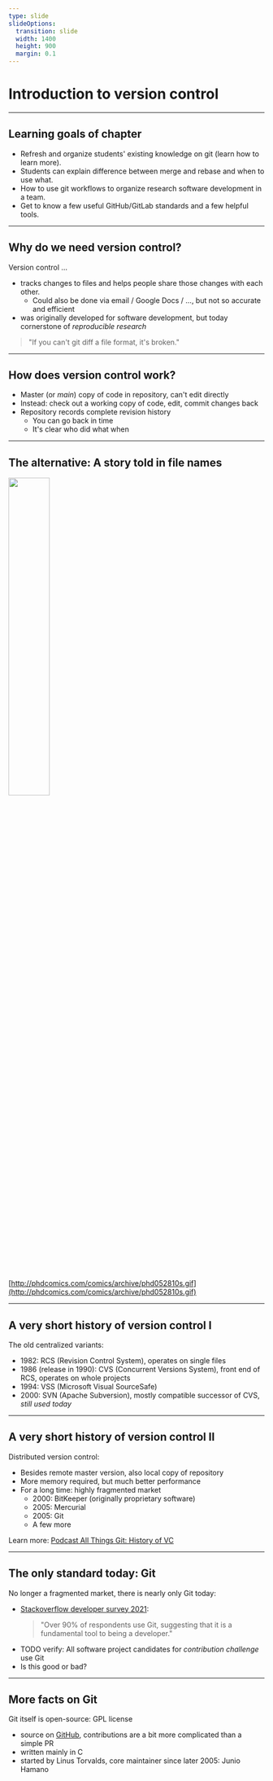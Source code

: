 ```yaml
---
type: slide
slideOptions:
  transition: slide
  width: 1400
  height: 900
  margin: 0.1
---
```


<style>
  .reveal strong {
  font-weight: bold;
    color: orange;
  }
  .reveal p {
    text-align: left;
  }
  .reveal section h1 {
    color: orange;
  }
  .reveal section h2 {
    color: orange;
  }
</style>

# Introduction to version control

---

## Learning goals of chapter

- Refresh and organize students' existing knowledge on git (learn how to learn more).
- Students can explain difference between merge and rebase and when to use what.
- How to use git workflows to organize research software development in a team.
- Get to know a few useful GitHub/GitLab standards and a few helpful tools.

---

## Why do we need version control?

Version control ...

- tracks changes to files and helps people share those changes with each other.
  - Could also be done via email / Google Docs / ..., but not so accurate and efficient
- was originally developed for software development, but today cornerstone of *reproducible research*

> "If you can't git diff a file format, it's broken."

---

## How does version control work?

- Master (or *main*) copy of code in repository, can't edit directly
- Instead: check out a working copy of code, edit, commit changes back
- Repository records complete revision history
  - You can go back in time
  - It's clear who did what when

---

## The alternative: A story told in file names

<img src="http://phdcomics.com/comics/archive/phd052810s.gif" width=40% style="margin-left:auto; margin-right:auto">

[http://phdcomics.com/comics/archive/phd052810s.gif](http://phdcomics.com/comics/archive/phd052810s.gif)

---

## A very short history of version control I

The old centralized variants:

- 1982: RCS (Revision Control System), operates on single files
- 1986 (release in 1990): CVS (Concurrent Versions System), front end of RCS, operates on whole projects
- 1994: VSS (Microsoft Visual SourceSafe)
- 2000: SVN (Apache Subversion), mostly compatible successor of CVS, *still used today*

---

## A very short history of version control II

Distributed version control:

- Besides remote master version, also local copy of repository
- More memory required, but much better performance
- For a long time: highly fragmented market
  - 2000: BitKeeper (originally proprietary software)
  - 2005: Mercurial
  - 2005: Git
  - A few more

Learn more: [Podcast All Things Git: History of VC](https://www.allthingsgit.com/episodes/the_history_of_vc_with_eric_sink.html)

---

## The only standard today: Git

No longer a fragmented market, there is nearly only Git today:

- [Stackoverflow developer survey 2021](https://insights.stackoverflow.com/survey/2021#technology-most-popular-technologies):
  > "Over 90% of respondents use Git, suggesting that it is a fundamental tool to being a developer."
- TODO verify: All software project candidates for *contribution challenge* use Git
- Is this good or bad?

---

## More facts on Git

Git itself is open-source: GPL license

- source on [GitHub](https://github.com/git/git), contributions are a bit more complicated than a simple PR
- written mainly in C
- started by Linus Torvalds, core maintainer since later 2005: Junio Hamano

